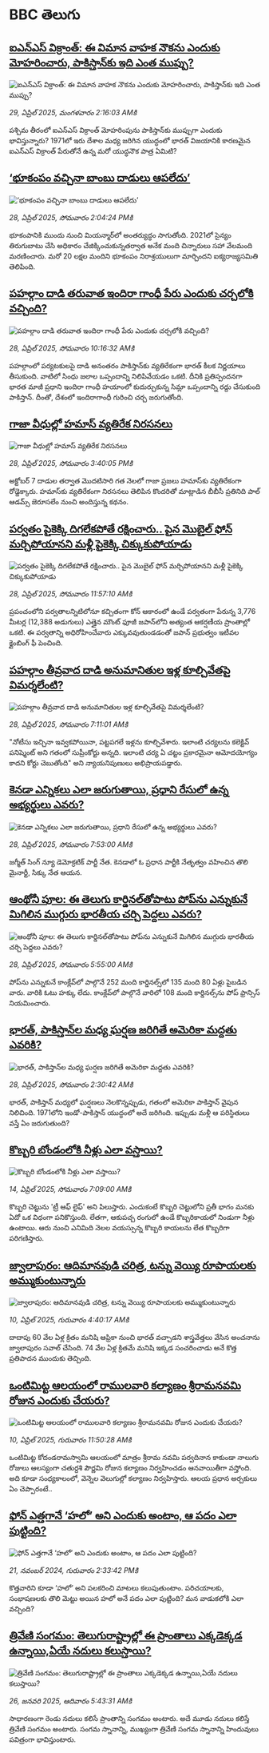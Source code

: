 # BBC తెలుగు## [ఐఎన్ఎస్ విక్రాంత్: ఈ విమాన వాహక నౌకను ఎందుకు మోహరించారు, పాకిస్తాన్‌కు ఇది ఎంత ముప్పు? ](https://www.bbc.com/telugu/articles/c3wxy16l57po?at_campaign=githubrss)![ఐఎన్ఎస్ విక్రాంత్: ఈ విమాన వాహక నౌకను ఎందుకు మోహరించారు, పాకిస్తాన్‌కు ఇది ఎంత ముప్పు? ](https://ichef.bbci.co.uk/ace/standard/240/cpsprodpb/4c56/live/814d4450-249f-11f0-b174-e1c68c689083.jpg)_29, ఏప్రిల్ 2025, మంగళవారం 2:16:03 AMకి_పశ్చిమ తీరంలో ఐఎన్ఎస్ విక్రాంత్ మోహరింపును పాకిస్తాన్‌కు ముప్పుగా ఎందుకు భావిస్తున్నారు? 1971లో ఇరు దేశాల మధ్య జరిగిన యుద్ధంలో భారత్ విజయానికి కారణమైన ఐఎన్ఎస్ విక్రాంత్ పేరుతోనే ఉన్న మరో యుద్ధనౌక పాత్ర ఏమిటి?## [‘భూకంపం వచ్చినా బాంబు దాడులు ఆపలేదు’](https://www.bbc.com/telugu/articles/c75dy464z0ko?at_campaign=githubrss)![‘భూకంపం వచ్చినా బాంబు దాడులు ఆపలేదు’](https://ichef.bbci.co.uk/ace/standard/240/cpsprodpb/a124/live/7aecd9c0-2433-11f0-a39f-efaa71114000.jpg)_28, ఏప్రిల్ 2025, సోమవారం 2:04:24 PMకి_భూకంపానికి ముందు నుంచి మియన్మార్‌లో అంతర్యుద్ధం సాగుతోంది.
2021లో సైన్యం తిరుగుబాటు చేసి అధికారం చేజిక్కించుకున్నతర్వాత అనేక మంది చిన్నారులు సహా వేలమంది మరణించారు. మరో 20 లక్షల మందిని భూకంపం నిరాశ్రయులుగా మార్చిందని ఐక్యరాజ్యసమితి తెలిపింది.## [పహల్గాం దాడి తరువాత ఇందిరా గాంధీ పేరు ఎందుకు చర్చలోకి వచ్చింది?](https://www.bbc.com/telugu/articles/cjdxpv8e7veo?at_campaign=githubrss)![పహల్గాం దాడి తరువాత ఇందిరా గాంధీ పేరు ఎందుకు చర్చలోకి వచ్చింది?](https://ichef.bbci.co.uk/ace/standard/240/cpsprodpb/dac8/live/382dd1e0-2378-11f0-9060-674316cb3a1f.jpg)_28, ఏప్రిల్ 2025, సోమవారం 10:16:32 AMకి_పహల్గాంలో పర్యటకులపై దాడి అనంతరం పాకిస్తాన్‌కు వ్యతిరేకంగా భారత్ కీలక నిర్ణయాలు తీసుకుంది. వాటిలో సింధు జలాల ఒప్పందాన్ని నిలిపివేయడం ఒకటి.
దీనికి ప్రతిస్పందనగా భారత మాజీ ప్రధాని ఇందిరా గాంధీ హయాంలో కుదుర్చుకున్న సిమ్లా ఒప్పందాన్ని రద్దు చేసుకుంది పాకిస్తాన్. దీంతో, దేశంలో ఇందిరాగాంధీ గురించి చర్చ జరుగుతోంది.## [గాజా వీధుల్లో హమాస్‌ వ్యతిరేక నిరసనలు ](https://www.bbc.com/telugu/articles/c5y6zqqr9dko?at_campaign=githubrss)![గాజా వీధుల్లో హమాస్‌ వ్యతిరేక నిరసనలు ](https://ichef.bbci.co.uk/ace/standard/240/cpsprodpb/c1c6/live/a3229a70-2446-11f0-b26b-ab62c890638b.jpg)_28, ఏప్రిల్ 2025, సోమవారం 3:40:05 PMకి_అక్టోబర్ 7 దాడుల తర్వాత మొదటిసారి గత నెలలో గాజా ప్రజలు హమాస్‌కు వ్యతిరేకంగా రోడ్డెక్కారు. హమాస్‌కు వ్యతిరేకంగా నిరసనలు తెలిపిన కొందరితో మాట్లాడిన బీబీసీ ప్రతినిది పాల్ ఆడమ్స్ జెరూసలేం నుంచి అందిస్తున్న కథనం.## [పర్వతం పైకెక్కి దిగలేకపోతే రక్షించారు.. పైన మొబైల్ ఫోన్ మర్చిపోయానని మళ్లీ పైకెక్కి చిక్కుకుపోయాడు](https://www.bbc.com/telugu/articles/cyvq0er3rm6o?at_campaign=githubrss)![పర్వతం పైకెక్కి దిగలేకపోతే రక్షించారు.. పైన మొబైల్ ఫోన్ మర్చిపోయానని మళ్లీ పైకెక్కి చిక్కుకుపోయాడు](https://ichef.bbci.co.uk/ace/standard/240/cpsprodpb/c5d4/live/aa1f7c10-2402-11f0-a686-ebbae6481125.jpg)_28, ఏప్రిల్ 2025, సోమవారం 11:57:10 AMకి_ప్రపంచంలోని  పర్వతాలన్నిటిలోనూ కచ్చితంగా కోన్ ఆకారంలో ఉండే పర్వతంగా పేరున్న 3,776 మీటర్ల (12,388 అడుగులు) ఎత్తైన మౌంట్ ఫూజీ జపాన్‌లోని అత్యంత ఆకర్షణీయ ప్రాంతాల్లో ఒకటి. 
ఈ పర్వతాన్ని అధిరోహించేవారు ఎక్కువవుతుండడంతో జపాన్ ప్రభుత్వం ఇటీవల క్లైంబింగ్ ఫీ పెంచింది.## [పహల్గాం తీవ్రవాద దాడి అనుమానితుల  ఇళ్ల కూల్చివేతపై విమర్శలేంటి?](https://www.bbc.com/telugu/articles/cx2v6ner78yo?at_campaign=githubrss)![పహల్గాం తీవ్రవాద దాడి అనుమానితుల  ఇళ్ల కూల్చివేతపై విమర్శలేంటి?](https://ichef.bbci.co.uk/ace/standard/240/cpsprodpb/f3e9/live/3e8657c0-23e5-11f0-b30a-13f3919d6221.jpg)_28, ఏప్రిల్ 2025, సోమవారం 7:11:01 AMకి_"నోటీసు ఇచ్చినా ఇవ్వకపోయినా, పట్టపగలే ఇళ్లను కూల్చివేశారు. ఇలాంటి చర్యలను కలెక్టివ్ పనిష్మెంట్ అని గతంలో సుప్రీంకోర్టు అన్నది. ఇలాంటి చర్య ఏ చట్టం ప్రకారమైనా ఆమోదయోగ్యం కాదని కోర్టు చెబుతోంది" అని న్యాయనిపుణులు అభిప్రాయపడ్డారు.## [కెనడా ఎన్నికలు ఎలా జరుగుతాయి, ప్రధాని రేసులో ఉన్న అభ్యర్థులు ఎవరు?](https://www.bbc.com/telugu/articles/cx26x4lqp9do?at_campaign=githubrss)![కెనడా ఎన్నికలు ఎలా జరుగుతాయి, ప్రధాని రేసులో ఉన్న అభ్యర్థులు ఎవరు?](https://ichef.bbci.co.uk/ace/standard/240/cpsprodpb/8288/live/eed1b990-23da-11f0-805d-67b4dd0137b5.jpg)_28, ఏప్రిల్ 2025, సోమవారం 7:53:00 AMకి_జగ్మీత్ సింగ్ న్యూ డెమోక్రటిక్ పార్టీ నేత. కెనడాలో ఓ ప్రధాన పార్టీకి నేతృత్వం వహించిన తొలి మైనార్టీ, సిక్కు నేత ఆయన.## [ఆంథోనీ పూల: ఈ తెలుగు కార్డినల్‌‌తోపాటు పోప్‌ను ఎన్నుకునే  మిగిలిన ముగ్గురు భారతీయ చర్చి పెద్దలు ఎవరు?  ](https://www.bbc.com/telugu/articles/cpvrpwn1mjgo?at_campaign=githubrss)![ఆంథోనీ పూల: ఈ తెలుగు కార్డినల్‌‌తోపాటు పోప్‌ను ఎన్నుకునే  మిగిలిన ముగ్గురు భారతీయ చర్చి పెద్దలు ఎవరు?  ](https://ichef.bbci.co.uk/ace/standard/240/cpsprodpb/98eb/live/2433d5c0-23f2-11f0-bf4f-fff41a75c4a5.jpg)_28, ఏప్రిల్ 2025, సోమవారం 5:55:00 AMకి_పోప్‌ను ఎన్నుకునే కాంక్లేవ్‌లో పాల్గొనే 252 మంది కార్డినల్స్‌లో 135 మంది 80 ఏళ్లు పైబడిన వారు. వారికి ఓటు హక్కు లేదు. కాంక్లేవ్‌లో పాల్గొనే వారిలో 108 మంది కార్డినల్స్‌ను పోప్ ఫ్రాన్సిస్ నియమించారు.## [భారత్, పాకిస్తాన్‌‌ల మధ్య ఘర్షణ జరిగితే అమెరికా మద్దతు ఎవరికి?](https://www.bbc.com/telugu/articles/c20z2v8ymp7o?at_campaign=githubrss)![భారత్, పాకిస్తాన్‌‌ల మధ్య ఘర్షణ జరిగితే అమెరికా మద్దతు ఎవరికి?](https://ichef.bbci.co.uk/ace/standard/240/cpsprodpb/9d1e/live/dab49490-23d1-11f0-8502-f189f1864e6e.jpg)_28, ఏప్రిల్ 2025, సోమవారం 2:30:42 AMకి_భారత్, పాకిస్తాన్ మధ్యలో ఘర్షణలు నెలకొన్నప్పుడు, గతంలో అమెరికా పాకిస్తాన్ వైపున నిలిచింది. 1971లోని ఇండో-పాకిస్తాన్ యుద్ధంలో అదే జరిగింది. ఇప్పుడు మళ్లీ  ఆ పరిస్థితులు వస్తే ఏం జరుగుతుంది?## [కొబ్బరి బోండంలోకి నీళ్లు ఎలా వస్తాయి?](https://www.bbc.com/telugu/articles/czjn4mzxxy8o?at_campaign=githubrss)![కొబ్బరి బోండంలోకి నీళ్లు ఎలా వస్తాయి?](https://ichef.bbci.co.uk/ace/standard/240/cpsprodpb/46c5/live/684a55e0-18fd-11f0-8b11-7756b7b808cc.jpg)_14, ఏప్రిల్ 2025, సోమవారం 7:09:00 AMకి_కొబ్బరి చెట్టును 'ట్రీ ఆఫ్ లైఫ్' అని పిలుస్తారు. ఎందుకంటే కొబ్బరి చెట్టులోని ప్రతీ భాగం మనకు ఏదో ఒక విధంగా పనికొస్తుంది. లేతగా, ఆకుపచ్చ రంగులో ఉండే కొబ్బరికాయలో నిండుగా నీళ్లు ఉంటాయి. ఆరు నుంచి ఎనిమిది నెలల వయస్సున్న కొబ్బరి కాయలను లేత కొబ్బరిగా పరిగణిస్తారు.## [జ్వాలాపురం: ఆదిమానవుడి చరిత్ర, టన్ను వెయ్యి రూపాయలకు అమ్ముకుంటున్నారు ](https://www.bbc.com/telugu/articles/creqqnwdd5qo?at_campaign=githubrss)![జ్వాలాపురం: ఆదిమానవుడి చరిత్ర, టన్ను వెయ్యి రూపాయలకు అమ్ముకుంటున్నారు ](https://ichef.bbci.co.uk/ace/standard/240/cpsprodpb/765e/live/b472e2d0-15b4-11f0-842b-a7355694993d.jpg)_10, ఏప్రిల్ 2025, గురువారం 4:40:17 AMకి_దాదాపు 60 వేల ఏళ్ల క్రితం మనిషి ఆఫ్రికా నుంచి భారత్ వచ్చాడని శాస్త్రవేత్తలు వేసిన అంచనాను జ్వాలాపురం సవాల్ చేసింది. 74 వేల ఏళ్ల క్రితమే మనిషి ఇక్కడ సంచరించాడు అనే కొత్త ప్రతిపాదన ముందుకు తెచ్చింది.## [ఒంటిమిట్ట ఆలయంలో రాములవారి కల్యాణం శ్రీరామనవమి రోజున ఎందుకు చేయరు?](https://www.bbc.com/telugu/articles/ce822j5e465o?at_campaign=githubrss)![ఒంటిమిట్ట ఆలయంలో రాములవారి కల్యాణం శ్రీరామనవమి రోజున ఎందుకు చేయరు?](https://ichef.bbci.co.uk/ace/standard/240/cpsprodpb/fed5/live/25534d40-1601-11f0-b58a-6113af226972.jpg)_10, ఏప్రిల్ 2025, గురువారం 11:50:28 AMకి_ఒంటిమిట్ట కోదండరామస్వామి ఆలయంలో మాత్రం శ్రీరామ నవమి పర్వదినాన కాకుండా నాలుగు రోజులు ఆలస్యంగా చతుర్దశి పౌర్ణమి రోజున కల్యాణం నిర్వహించడం ఆనవాయితీగా వస్తోంది. అది కూడా సంధ్యకాలంలో, వెన్నెల వెలుగుల్లో కల్యాణం నిర్వహిస్తారు. ఆలయ ప్రధాన అర్చకులు ఏం చెప్పారంటే..## [ఫోన్ ఎత్తగానే ‘హలో’ అని ఎందుకు అంటాం, ఆ పదం ఎలా పుట్టింది?](https://www.bbc.com/telugu/articles/cgj7x7gdjq4o?at_campaign=githubrss)![ఫోన్ ఎత్తగానే ‘హలో’ అని ఎందుకు అంటాం, ఆ పదం ఎలా పుట్టింది?](https://ichef.bbci.co.uk/ace/standard/240/cpsprodpb/0618/live/7a20ebb0-a807-11ef-b21e-5359bd56d02f.jpg)_21, నవంబర్ 2024, గురువారం 2:33:42 PMకి_కొత్తవారిని కూడా ‘హలో’ అని పలకరించి మాటలు కలుపుతుంటాం.  పరిచయాలకు, సంభాషణలకు తొలి మెట్టు అయిన హలో అనే పదం ఎలా పుట్టింది? మన వాడుకలోకి ఎలా వచ్చింది?## [త్రివేణి సంగమం: తెలుగురాష్ట్రాల్లో ఈ ప్రాంతాలు ఎక్కడెక్కడ ఉన్నాయి,ఏయే నదులు కలుస్తాయి? ](https://www.bbc.com/telugu/articles/cz7elrr17jeo?at_campaign=githubrss)![త్రివేణి సంగమం: తెలుగురాష్ట్రాల్లో ఈ ప్రాంతాలు ఎక్కడెక్కడ ఉన్నాయి,ఏయే నదులు కలుస్తాయి? ](https://ichef.bbci.co.uk/ace/standard/240/cpsprodpb/9dad/live/7f50e780-da42-11ef-a37f-eba91255dc3d.jpg)_26, జనవరి 2025, ఆదివారం 5:43:31 AMకి_సాధారణంగా రెండు నదులు కలిసే ప్రాంతాన్ని సంగమం అంటారు. అదే మూడు నదులు కలిస్తే త్రివేణి సంగమం అంటారు. సంగమ స్నానాన్ని, ముఖ్యంగా త్రివేణి సంగమ స్నానాన్ని హిందువులు పవిత్రంగా భావిస్తుంటారు.